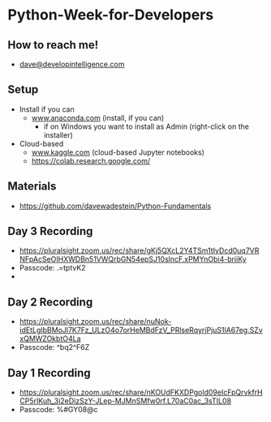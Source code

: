 # Python-Week-for-Developers

## How to reach me!
* dave@developintelligence.com

## Setup
* Install if you can
  * www.anaconda.com (install, if you can)
     * if on Windows you want to install as Admin (right-click on the installer)
* Cloud-based
  * www.kaggle.com (cloud-based Jupyter notebooks)
  * https://colab.research.google.com/

## Materials
* https://github.com/davewadestein/Python-Fundamentals

## Day 3 Recording
* https://pluralsight.zoom.us/rec/share/gKj5QXcL2Y4TSm1tIyDcd0uq7VRNFpAcSeOIHXWDBn51VWQrbGN54epSJ10slncF.xPMYnObi4-briiKy 
* Passcode: .=tptvK2
* 
## Day 2 Recording
* https://pluralsight.zoom.us/rec/share/nuNok-idEtLgIbBMoJl7K7Fz_ULzO4o7orHeMBdFzV_PRlseRqyrjPjuS1lA67eg.SZvxQMWZOkbtO4La
* Passcode: ^bq2^F6Z

## Day 1 Recording
* https://pluralsight.zoom.us/rec/share/nKOUdFKXDPgold09eIcFpQrvkfrHCP5rIKuh_3i2eDizSzY-JLep-MJMnSMfw0rf.L70aC0ac_3sTIL08 
* Passcode: %#GY08@c
